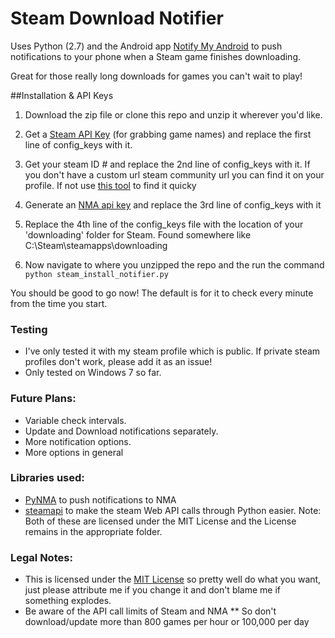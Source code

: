 Steam Download Notifier
=======================

Uses Python (2.7) and the Android app [Notify My Android](https://www.notifymyandroid.com) to push notifications to your phone when a Steam game finishes downloading.

Great for those really long downloads for games you can't wait to play!

##Installation & API Keys

1. Download the zip file or clone this repo and unzip it wherever you'd like.
2. Get a [Steam API Key](http://steamcommunity.com/dev/apikey) (for grabbing game names) and replace the first line of config_keys with it.

2. Get your steam ID # and replace the 2nd line of config_keys with it. If you don't have a custom url steam community url you can find it on your profile. If not use [this tool](http://steamidconverter.com/) to find it quicky

3. Generate an [NMA api key](https://www.notifymyandroid.com/account.jsp) and replace the 3rd line of config_keys with it

4. Replace the 4th line of the config_keys file with the location of your 'downloading' folder for Steam. Found somewhere like C:\Steam\steamapps\downloading

5. Now navigate to where you unzipped the repo and the run the command `python steam_install_notifier.py`

You should be good to go now!
The default is for it to check every minute from the time you start.

### Testing
* I've only tested it with my steam profile which is public. If private steam profiles don't work, please add it as an issue!
* Only tested on Windows 7 so far.

### Future Plans:
* Variable check intervals.
* Update and Download notifications separately.
* More notification options.
* More options in general

### Libraries used:
* [PyNMA](https://github.com/uskr/pynma) to push notifications to NMA
* [steamapi](https://github.com/scottrice/steamapi) to make the steam Web API calls through Python easier.
Note: Both of these are licensed under the MIT License and the License remains in the appropriate folder.

### Legal Notes:

* This is licensed under the [MIT License](https://tldrlegal.com/license/mit-license) so pretty well do what you want, just please attribute me if you change it and don't blame me if something explodes.
* Be aware of the API call limits of Steam and NMA
** So don't download/update more than 800 games per hour or 100,000 per day
